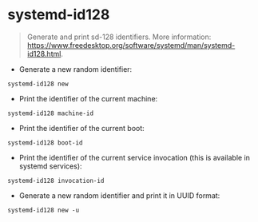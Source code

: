 # systemd-id128

> Generate and print sd-128 identifiers.
> More information: <https://www.freedesktop.org/software/systemd/man/systemd-id128.html>.

- Generate a new random identifier:

`systemd-id128 new`

- Print the identifier of the current machine:

`systemd-id128 machine-id`

- Print the identifier of the current boot:

`systemd-id128 boot-id`

- Print the identifier of the current service invocation (this is available in systemd services):

`systemd-id128 invocation-id`

- Generate a new random identifier and print it in UUID format:

`systemd-id128 new -u`
